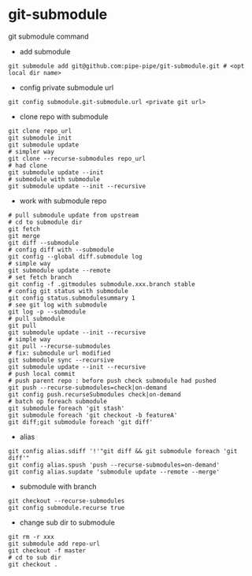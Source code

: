 # git-submodule

git submodule command

- add submodule

```shell
git submodule add git@github.com:pipe-pipe/git-submodule.git # <opt local dir name>
```

- config private submodule url

```shell
git config submodule.git-submodule.url <private git url>
```

- clone repo with submodule

```shell
git clone repo_url
git submodule init
git submodule update
# simpler way
git clone --recurse-submodules repo_url
# had clone
git submodule update --init
# submodule with submodule
git submodule update --init --recursive
```

- work with submodule repo

```shell
# pull submodule update from upstream
# cd to submodule dir
git fetch
git merge
git diff --submodule
# config diff with --submodule
git config --global diff.submodule log
# simple way
git submodule update --remote
# set fetch branch
git config -f .gitmodules submodule.xxx.branch stable
# config git status with submodule
git config status.submodulesummary 1
# see git log with submodule
git log -p --submodule
# pull submodule
git pull
git submodule update --init --recursive
# simple way
git pull --recurse-submodules
# fix: submodule url modified
git submodule sync --recursive
git submodule update --init --recursive
# push local commit
# push parent repo : before push check submodule had pushed
git push --recurse-submodules=check|on-demand
git config push.recurseSubmodules check|on-demand
# batch op foreach submodule
git submodule foreach 'git stash'
git submodule foreach 'git checkout -b featureA'
git diff;git submodule foreach 'git diff'
```

- alias

```shell
git config alias.sdiff '!'"git diff && git submodule foreach 'git diff'"
git config alias.spush 'push --recurse-submodules=on-demand'
git config alias.supdate 'submodule update --remote --merge'
```

- submodule with branch

```shell
git checkout --recurse-submodules
git config submodule.recurse true
```

- change sub dir to submodule

```shell
git rm -r xxx
git submodule add repo-url
git checkout -f master
# cd to sub dir
git checkout .
```
